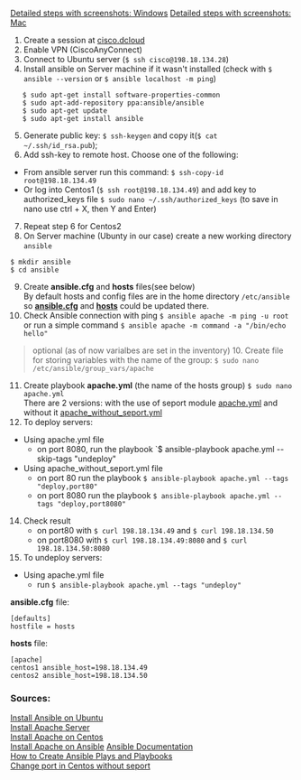 [Detailed steps with screenshots: Windows](https://docs.google.com/document/d/1gzLFF5CQZE_CN7a013COxdLcFpPhaNbapD5fobQW1oo/edit?ts=5f4ae8d2)
[Detailed steps with screenshots: Mac](https://docs.google.com/document/d/1sVT_eeQqi7TSR4eoMM_t_cQia1GJryIAMI_kvNu8SQ8/edit?usp=sharing)
1. Create a session at [cisco.dcloud](https://dcloud2-sjc.cisco.com/)
2. Enable VPN (CiscoAnyConnect)
3. Connect to Ubuntu server (`$ ssh cisco@198.18.134.28`)
4. Install ansible on Server machine if it wasn't installed (check with `$ ansible --version` or `$ ansible localhost -m ping`)
  ```$ sudo apt-get update
     $ sudo apt-get install software-properties-common
     $ sudo apt-add-repository ppa:ansible/ansible
     $ sudo apt-get update
     $ sudo apt-get install ansible
  ```
5. Generate public key: `$ ssh-keygen` and copy it(`$ cat ~/.ssh/id_rsa.pub`);
6. Add ssh-key to remote host. Choose one of the following:
  - From ansible server run this command: `$ ssh-copy-id root@198.18.134.49`
  - Or log into Centos1 (`$ ssh root@198.18.134.49`) and add key to authorized_keys file `$ sudo nano ~/.ssh/authorized_keys` (to save in nano use ctrl + X, then Y and Enter)
7. Repeat step 6 for Centos2
8. On Server machine (Ubunty in our case) create a new working directory `ansible`
  ```
  $ mkdir ansible
  $ cd ansible
  ```
9. Create **ansible.cfg** and **hosts** files(see below) \
   By default hosts and config files are in the home directory `/etc/ansible` so [**ansible.cfg**](https://github.com/anastaszi/272_enterprise/blob/master/lab1/ansible.cfg) and [**hosts**](https://github.com/anastaszi/272_enterprise/blob/master/lab1/hosts) could be updated there.
10. Check Ansible connection with ping `$ ansible apache -m ping -u root`\
    or run a simple command `$ ansible apache -m command -a "/bin/echo hello"`
> optional (as of now varialbes are set in the inventory)
> 10. Create file for storing variables with the name of the group: `$ sudo nano /etc/ansible/group_vars/apache`
11. Create playbook **apache.yml** (the name of the hosts group) `$ sudo nano apache.yml`\
    There are 2 versions: with the use of seport module [apache.yml](https://github.com/anastaszi/272_enterprise/blob/master/lab1/apache.yml) and without it [apache_without_seport.yml](https://github.com/anastaszi/272_enterprise/blob/master/lab1/apache_without_seport.yml)
12. To deploy servers:
  - Using apache.yml file
    - on port 8080, run the playbook `$ ansible-playbook apache.yml --skip-tags "undeploy"
  - Using apache_without_seport.yml file
    - on port 80 run the playbook `$ ansible-playbook apache.yml --tags "deploy,port80"`
    - on port 8080 run the playbook `$ ansible-playbook apache.yml --tags "deploy,port8080"`
14. Check result
    * on port80 with `$ curl 198.18.134.49` and  `$ curl 198.18.134.50`
    * on port8080 with `$ curl 198.18.134.49:8080` and  `$ curl 198.18.134.50:8080`
15. To undeploy servers:
  - Using apache.yml file
    - run `$ ansible-playbook apache.yml --tags "undeploy"`

**ansible.cfg** file:
```
[defaults]
hostfile = hosts
```

**hosts** file:
```
[apache]
centos1 ansible_host=198.18.134.49
centos2 ansible_host=198.18.134.50
```

### Sources:
[Install Ansible on Ubuntu](https://www.techrepublic.com/article/how-to-install-ansible-on-ubuntu-server-18-04/)\
[Install Apache Server](https://www.bogotobogo.com/DevOps/Ansible/Ansible_SettingUp_Webservers_Apache.php)\
[Install Apache on Centos](https://codingbee.net/ansible/ansible-a-playbook-for-setting-up-an-apache-webserver)\
[Install Apache on Ansible](https://www.scaleway.com/en/docs/how-to-install-apache-on-ansible/)
[Ansible Documentation](https://docs.ansible.com/ansible/latest/index.html)\
[How to Create Ansible Plays and Playbooks](https://www.tecmint.com/create-ansible-plays-and-playbooks/)\
[Change port in Centos without seport](https://people.centos.org/arrfab/Events/Loadays-2014/managing%20selinux%20with%20your%20cfgmgmt%20solution.pdf)
